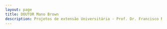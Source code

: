 ```yaml
---
layout: page
title: DOUTOR Mano Brown
description: Projetos de extensão Universitária - Prof. Dr. Francisco Nascimento
---
```

<html lang="pt-BR">
<head>
    <meta charset="UTF-8">
    <meta name="viewport" content="width=device-width, initial-scale=1.0">
    <title>Menu de Navegação</title>
    <style>
        body {
            font-family: Arial, sans-serif;
        }
        .menu {
            background-color: #333;
            overflow: hidden;
        }
        .menu a {
            float: left;
            display: block;
            color: white;
            text-align: center;
            padding: 14px 16px;
            text-decoration: none;
        }
        .menu a:hover {
            background-color: #ddd;
            color: black;
        }
        .content {
            padding: 20px;
        }
        p {
            text-align: justify;
        }
        .centered-img {
            display: block;
            margin-left: auto;
            margin-right: auto;
            height: 200px;
            width: auto;
        }

    </style>
</head>
<body>

<div class="navbar">
  <div class="navbar-inner">
      <ul class="nav">
          <li><a href= "/pages/extensao/extensao_oca.html">Oca da Ciência na Escola</a></li>
          <li><a href= "/pages/extensao/extensao_sarau.html">Sarau Odara</a></li>
          <li><a href= "/pages/extensao/extensao_pint.html">Pint of Science</a></li>
            <li><a href= "/pages/extensao/extensao_esc_campus.html">Escolas no Campus</a></li>
            <li><a href= "/pages/extensao/extensao_banca.html">Banca da Ciência</a></li>
            <li><a href= "/pages/extensao/extensao_encontro.html">Encontro com Educadores</a></li>
      </ul>
  </div>
</div>
<p>
<p>
<p>
<p>
<p>
<li><a href="#processo">1. O Processo</a></li>
<li><a href="#evento">2. O Evento</a></li>
<li><a href="#fala">3. Minha Fala</a></li>
<li><a href="#mano">4. O Discurso do Dr. Mano Brown</a></li>
<li><a href="#vida">5. Vida Loka pt. 2</a></li>
<p>
<p>
  <p>
  <p>
  A Universidade Federal do Sul da Bahia (UFSB) finaliza os preparativos para a solenidade de entrega do Doutor Honoris Causa a Pedro Paulo Soares Pereira, o Mano Brown dos Racionais MC's, compositor, rapper e figura influente no hip hop brasileiro. A cerimônia ocorrerá no Teatro Municipal Candinha Dórea no próximo dia 1º de novembro, quarta-feira, a partir das 17h. O evento é aberto ao público em geral.

  No roteiro, ocorrerá uma apresentação cultural de abertura, seguida da solenidade propriamente dita, uma exibição de documentário e uma segunda apresentação cultural no encerramento.

  A decisão de conceder a honraria a Mano Brown foi deliberada e aprovada no Conselho Universitário da UFSB em 16 de agosto de 2023.
    <p>
    Acesse meu parecer <a href="https://itxesco.github.io/biblioteca/ihac/relatoria_mano.pdf">aqui. |<img src="https://itxesco.github.io/imagens/icones/icons16/pdf-icon.png">|</a><br>
    <p>
  1. <h4 id="processo">1. O Processo</h4>
  <p>
  <img src="https://itxesco.github.io/assets/figuras/extensao/assinatura.JPG" alt="Mano Brown assina seu certificado" class="centered-img">
  <p>
  <p>
  <img src="https://itxesco.github.io/assets/figuras/extensao/assinatura_2.jpeg" alt="Mano Brown assina seu certificado" class="centered-img">
  <p>
  <p>
  <img src="https://itxesco.github.io/assets/figuras/extensao/assinatura_3.jpeg" alt="Mano Brown assina seu certificado" class="centered-img">
  <p>
  <p>
  <p>
  <img src="https://itxesco.github.io/assets/figuras/extensao/assinatura_4.jpeg" alt="Mano Brown assina seu certificado" class="centered-img">
  <p>
  <p>

  O inimigo de Aquaman, Black Manta, está no final da lista porque, francamente, ele é simplesmente constrangedor em termos de representação autista. A edição nº 8 da série de quadrinhos Aquaman de 2003 o reconfigura como um órfão autista criado em Arkham, que de alguma forma está "curado" de seu autismo e então se torna um supervilão. O autismo não é algo que pode ser curado, e as pessoas nem deveriam achar isso!
<p>
<p>
<p>
2. <h4 id="evento">O evento</h4>
<p>
<img src="https://itxesco.github.io/assets/figuras/extensao/discurso.JPG" alt="momento da minha fala" class="centered-img">
<p>
Legião é um personagem que tem recebido muita atenção recentemente graças ao seu excelente show no FX. O que ele não é é uma representação clara do autismo. Em sua primeira aparição em Novos Mutantes #25, Moira MacTaggert o descreveu como “primeiro catatônico, agora autista”. Ele também foi descrito várias vezes como esquizofrênico. Ambas as descrições fazem parecer que houve alguma ignorância séria sobre questões de saúde mental na Marvel.
<p>
<p>
<p>
<p>
3. <h4 id="fala">Minha Fala</h4>
<p>
<img src="https://itxesco.github.io/assets/figuras/extensao/cerimonia.JPG" alt="inicio da cerimonia" class="centered-img">
<p>
A cerimônia foi transmitida pelo YouTube e tem uma duração de quase 5 horas. O recorte a seguir inicia no chamado para constituir a mesa, logo após a fantástica apresentação dos artistas locais:
<p>
<iframe width="560" height="315" src="https://www.youtube.com/embed/VCahESTUzyA?si=kVs4H6lq6UOVNTNK&amp;start=8279" title="YouTube video player" frameborder="0" allow="accelerometer; autoplay; clipboard-write; encrypted-media; gyroscope; picture-in-picture; web-share" referrerpolicy="strict-origin-when-cross-origin" allowfullscreen></iframe>
<p>
A seguir, o momento da minha fala, embargada e quase sem voz pela emoção de estar ali e fazer parte desse momento histórico:
<p>
<p>
<iframe width="560" height="315" src="https://www.youtube.com/embed/VCahESTUzyA?si=_WTzqTY6aLArImt6&amp;start=9922" title="YouTube video player" frameborder="0" allow="accelerometer; autoplay; clipboard-write; encrypted-media; gyroscope; picture-in-picture; web-share" referrerpolicy="strict-origin-when-cross-origin" allowfullscreen></iframe>
<p>
<p>
4. <h4 id="mano"> O Discurso do Dr. Mano Brown</h4>

5. <h4 id="#vida">Vida Loka pt. 2</h4>
<p>
<p>
<iframe width="560" height="315" src="https://www.youtube.com/embed/6uFj89Bay0g?si=hTFui584fd0oF9Ax" title="YouTube video player" frameborder="0" allow="accelerometer; autoplay; clipboard-write; encrypted-media; gyroscope; picture-in-picture; web-share" referrerpolicy="strict-origin-when-cross-origin" allowfullscreen></iframe>
<p>
<p>
